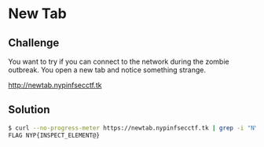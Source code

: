 # New Tab

## Challenge
You want to try if you can connect to the network during the zombie outbreak. You open a new tab and notice something strange.

http://newtab.nypinfsecctf.tk

## Solution

```bash
$ curl --no-progress-meter https://newtab.nypinfsecctf.tk | grep -i "NYP{.*}"
FLAG NYP{INSPECT_ELEMENT@}
```

